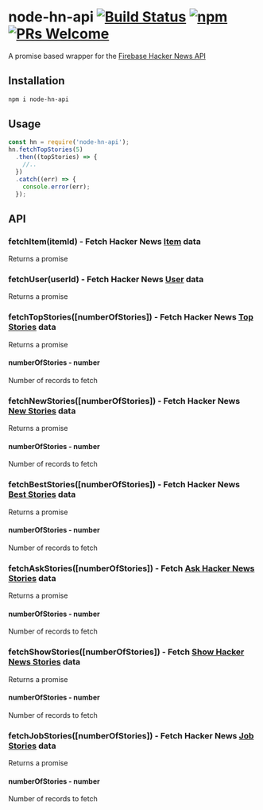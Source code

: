 # node-hn-api [![Build Status](https://travis-ci.org/arjunsajeev/node-hn-api.svg?branch=master)](https://travis-ci.org/arjunsajeev/node-hn-api) [![npm](https://img.shields.io/npm/v/node-hn-api.svg?maxAge=3600)](https://www.npmjs.com/package/node-hn-api) [![PRs Welcome](https://img.shields.io/badge/PRs-welcome-brightgreen.svg?style=flat-square)](http://makeapullrequest.com)

A promise based wrapper for the
[Firebase Hacker News API](https://github.com/HackerNews/API)

## Installation

```sh
npm i node-hn-api
```

## Usage

```js
const hn = require('node-hn-api');
hn.fetchTopStories(5)
  .then((topStories) => {
    //..
  })
  .catch((err) => {
    console.error(err);
  });
```

## API

### fetchItem(itemId) - Fetch Hacker News [Item](https://github.com/HackerNews/API) data

Returns a promise

### fetchUser(userId) - Fetch Hacker News [User](https://github.com/HackerNews/API#users) data

Returns a promise

### fetchTopStories([numberOfStories]) - Fetch Hacker News [Top Stories](https://github.com/HackerNews/API#new-top-and-best-stories) data

Returns a promise

#### numberOfStories - number

Number of records to fetch

### fetchNewStories([numberOfStories]) - Fetch Hacker News [New Stories](https://github.com/HackerNews/API#new-top-and-best-stories) data

Returns a promise

#### numberOfStories - number

Number of records to fetch

### fetchBestStories([numberOfStories]) - Fetch Hacker News [Best Stories](https://github.com/HackerNews/API#new-top-and-best-stories) data

Returns a promise

#### numberOfStories - number

Number of records to fetch

### fetchAskStories([numberOfStories]) - Fetch [Ask Hacker News Stories](https://github.com/HackerNews/API#ask-show-and-job-stories) data

Returns a promise

#### numberOfStories - number

Number of records to fetch

### fetchShowStories([numberOfStories]) - Fetch [Show Hacker News Stories](https://github.com/HackerNews/API#ask-show-and-job-stories) data

Returns a promise

#### numberOfStories - number

Number of records to fetch

### fetchJobStories([numberOfStories]) - Fetch Hacker News [Job Stories](https://github.com/HackerNews/API#ask-show-and-job-stories) data

Returns a promise

#### numberOfStories - number

Number of records to fetch
